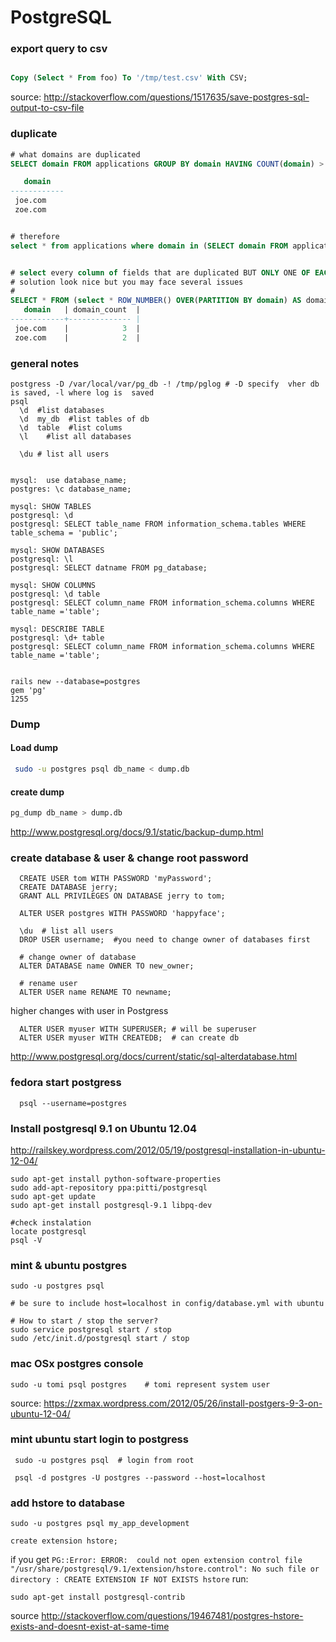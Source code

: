 # PostgreSQL

### export query to csv 

```sql

Copy (Select * From foo) To '/tmp/test.csv' With CSV;
```

source: http://stackoverflow.com/questions/1517635/save-postgres-sql-output-to-csv-file

### duplicate 

```sql
# what domains are duplicated
SELECT domain FROM applications GROUP BY domain HAVING COUNT(domain) > 1;

   domain   
------------
 joe.com    
 zoe.com    


# therefore 
select * from applications where domain in (SELECT domain FROM applications GROUP BY domain HAVING COUNT(domain) > 1);


# select every column of fields that are duplicated BUT ONLY ONE OF EACH
# solution look nice but you may face several issues
#
SELECT * FROM (select * ROW_NUMBER() OVER(PARTITION BY domain) AS domain_count FROM applications) dups WHERE dups.domain_count > 1;
   domain   | domain_count  |
------------+-------------- |
 joe.com    |            3  |
 zoe.com    |            2  |

```

### general notes

    postgress -D /var/local/var/pg_db -! /tmp/pglog # -D specify  vher db is saved, -l where log is  saved
    psql
      \d  #list databases
      \d  my_db  #list tables of db 
      \d  table  #list colums
      \l    #list all databases
      
      \du # list all users
      

    mysql:  use database_name;
    postgres: \c database_name;
        
    mysql: SHOW TABLES
    postgresql: \d
    postgresql: SELECT table_name FROM information_schema.tables WHERE table_schema = 'public';

    mysql: SHOW DATABASES
    postgresql: \l
    postgresql: SELECT datname FROM pg_database;

    mysql: SHOW COLUMNS
    postgresql: \d table
    postgresql: SELECT column_name FROM information_schema.columns WHERE table_name ='table';

    mysql: DESCRIBE TABLE
    postgresql: \d+ table
    postgresql: SELECT column_name FROM information_schema.columns WHERE table_name ='table';


    rails new --database=postgres
    gem 'pg'
    1255


### Dump

#### Load dump

```bash
 sudo -u postgres psql db_name < dump.db 
```

#### create dump

```bash
pg_dump db_name > dump.db
```

http://www.postgresql.org/docs/9.1/static/backup-dump.html

### create database & user & change root password
    
      CREATE USER tom WITH PASSWORD 'myPassword';
      CREATE DATABASE jerry;
      GRANT ALL PRIVILEGES ON DATABASE jerry to tom;
      
      ALTER USER postgres WITH PASSWORD 'happyface';
      
      \du  # list all users
      DROP USER username;  #you need to change owner of databases first
      
      # change owner of database
      ALTER DATABASE name OWNER TO new_owner;
      
      # rename user 
      ALTER USER name RENAME TO newname;


higher changes with user in Postgress

      
      ALTER USER myuser WITH SUPERUSER; # will be superuser
      ALTER USER myuser WITH CREATEDB;  # can create db

http://www.postgresql.org/docs/current/static/sql-alterdatabase.html



### fedora start postgress

      psql --username=postgres

### Install postgresql 9.1 on Ubuntu 12.04
    
http://railskey.wordpress.com/2012/05/19/postgresql-installation-in-ubuntu-12-04/
    
    sudo apt-get install python-software-properties
    sudo add-apt-repository ppa:pitti/postgresql
    sudo apt-get update
    sudo apt-get install postgresql-9.1 libpq-dev
    
    #check instalation
    locate postgresql
    psql -V
    

### mint & ubuntu postgres 
    
    sudo -u postgres psql 
    
    # be sure to include host=localhost in config/database.yml with ubuntu

    # How to start / stop the server?
    sudo service postgresql start / stop
    sudo /etc/init.d/postgresql start / stop
    
### mac OSx postgres console 

    sudo -u tomi psql postgres    # tomi represent system user
 
source: https://zxmax.wordpress.com/2012/05/26/install-postgers-9-3-on-ubuntu-12-04/

 
### mint ubuntu start login to postgress   
     
     sudo -u postgres psql  # login from root
     
     psql -d postgres -U postgres --password --host=localhost


### add hstore to database


    sudo -u postgres psql my_app_development
    
    create extension hstore;

if you get `PG::Error: ERROR:  could not open extension control file "/usr/share/postgresql/9.1/extension/hstore.control": No such file or directory
: CREATE EXTENSION IF NOT EXISTS hstore` run:

    sudo apt-get install postgresql-contrib

source http://stackoverflow.com/questions/19467481/postgres-hstore-exists-and-doesnt-exist-at-same-time
